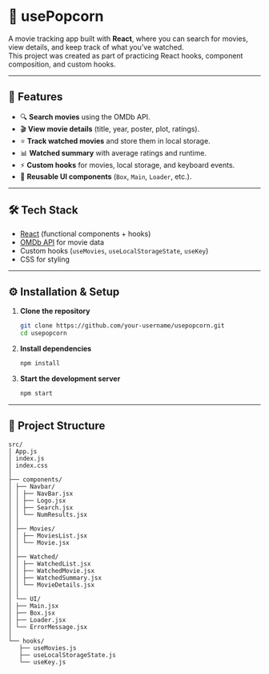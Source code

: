 # 🍿 usePopcorn

A movie tracking app built with **React**, where you can search for movies, view details, and keep track of what you’ve watched.  
This project was created as part of practicing React hooks, component composition, and custom hooks.

---

## 🚀 Features

- 🔍 **Search movies** using the OMDb API.  
- 🎬 **View movie details** (title, year, poster, plot, ratings).  
- ⭐ **Track watched movies** and store them in local storage.  
- 📊 **Watched summary** with average ratings and runtime.  
- ⚡ **Custom hooks** for movies, local storage, and keyboard events.  
- 🎨 **Reusable UI components** (`Box`, `Main`, `Loader`, etc.).  

---

## 🛠️ Tech Stack

- [React](https://react.dev/) (functional components + hooks)  
- [OMDb API](https://www.omdbapi.com/) for movie data  
- Custom hooks (`useMovies`, `useLocalStorageState`, `useKey`)  
- CSS for styling  

---

## ⚙️ Installation & Setup

1. **Clone the repository**
   ```bash
   git clone https://github.com/your-username/usepopcorn.git
   cd usepopcorn
   
2. **Install dependencies**
    ```bash
    npm install
    ```

3. **Start the development server**
    ```bash
    npm start
    ```

---

## 📂 Project Structure
```
src/
│ App.js
│ index.js
│ index.css
│
├── components/
│ ├── Navbar/
│ │ ├── NavBar.jsx
│ │ ├── Logo.jsx
│ │ ├── Search.jsx
│ │ └── NumResults.jsx
│ │
│ ├── Movies/
│ │ ├── MoviesList.jsx
│ │ └── Movie.jsx 
│ │
│ ├── Watched/
│ │ ├── WatchedList.jsx
│ │ ├── WatchedMovie.jsx
│ │ ├── WatchedSummary.jsx
│ │ └── MovieDetails.jsx
│ │
│ └── UI/
│ ├── Main.jsx
│ ├── Box.jsx
│ ├── Loader.jsx
│ └── ErrorMessage.jsx
│
└── hooks/
   ├── useMovies.js
   ├── useLocalStorageState.js
   └── useKey.js

```
